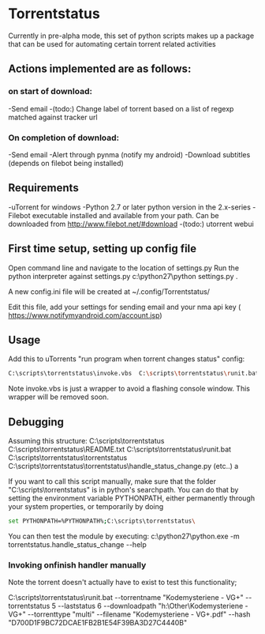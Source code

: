 # Torrentstatus

Currently in pre-alpha mode, this set of python scripts makes up a package that can be used for automating certain torrent related activities

## Actions implemented are as follows:
### on start of download:
-Send email
-(todo:) Change label of torrent based on a list of regexp matched against tracker url
###  On completion of download:
-Send email
-Alert through pynma (notify my android)
-Download subtitles (depends on filebot being installed)

    
## Requirements
  -uTorrent for windows
  -Python 2.7 or later python version in the 2.x-series
  -Filebot executable installed and available from your path. Can be downloaded from http://www.filebot.net/#download
  -(todo:) utorrent webui


## First time setup, setting up config file
Open command line and navigate to the location of settings.py
Run the python interpreter against settings.py
c:\python27\python settings.py .

A new config.ini file will be created at ~/.config/Torrentstatus/

Edit this file, add your settings for sending email and your nma api key ( https://www.notifymyandroid.com/account.jsp)


## Usage
Add this to uTorrents "run program when torrent changes status" config:
  ```sh
C:\scripts\torrentstatus\invoke.vbs  C:\scripts\torrentstatus\runit.bat --torrentname "%N" --torrentstatus %S  --laststatus %P --downloadpath "%D"  --torrenttype "%K" --filename "%F" --hash "%I"
  ```

Note invoke.vbs is just a wrapper to avoid a flashing console window. This wrapper will be removed soon.


## Debugging

Assuming this structure:
C:\scripts\torrentstatus
C:\scripts\torrentstatus\README.txt
C:\scripts\torrentstatus\runit.bat
C:\scripts\torrentstatus\torrentstatus\
C:\scripts\torrentstatus\torrentstatus\handle_status_change.py
(etc..) a

If you want to call this script manually, make sure that the folder "C:\scripts\torrentstatus\" is in python's searchpath.
You can do that by setting the environment variable PYTHONPATH, either permanently through your system properties, or temporarily by doing
  ```sh
set PYTHONPATH=%PYTHONPATH%;C:\scripts\torrentstatus\
  ```
You can then test the module by executing:
c:\python27\python.exe -m torrentstatus.handle_status_change --help

### Invoking onfinish handler manually

Note the torrent doesn't actually have to exist to test this functionality;

C:\scripts\torrentstatus\runit.bat --torrentname "Kodemysteriene - VG+" --torrentstatus 5  --laststatus 6 --downloadpath "h:\Other\Kodemysteriene - VG+"  --torrenttype "multi" --filename "Kodemysteriene - VG+.pdf" --hash "D700D1F9BC72DCAE1FB2B1E54F39BA3D27C4440B"

